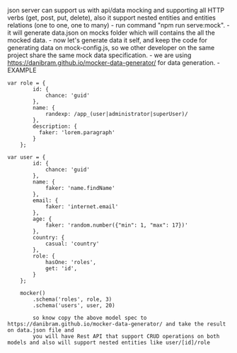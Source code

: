 json server can support us with api/data mocking and supporting all HTTP verbs (get, post, put, delete), also it support nested entities
and entities relations (one to one, one to many)
    - run command "npm run serve:mock".
    - it will generate data.json on mocks folder which will contains the all the mocked data.
    - now let's generate data it self, and keep the code for generating data on mock-config.js, so we other developer on the same project
        share the same mock data specification.
    - we are using https://danibram.github.io/mocker-data-generator/ for data generation.
    - EXAMPLE

    var role = {
            id: {
                chance: 'guid'
            },
            name: {
                randexp: /app_(user|administrator|superUser)/
            },
            description: {
              faker: 'lorem.paragraph'
            }
        };

    var user = {
            id: {
                chance: 'guid'
            },
            name: {
                faker: 'name.findName'
            },
            email: {
                faker: 'internet.email'
            },
            age: {
                faker: 'random.number({"min": 1, "max": 17})'
            },
            country: {
                casual: 'country'
            },
            role: {
                hasOne: 'roles',
                get: 'id',
            }
        };

        mocker()
            .schema('roles', role, 3)
            .schema('users', user, 20)

            so know copy the above model spec to https://danibram.github.io/mocker-data-generator/ and take the result on data.json file and
            you will have Rest API that support CRUD operations on both models and also will support nested entities like user/[id]/role
            